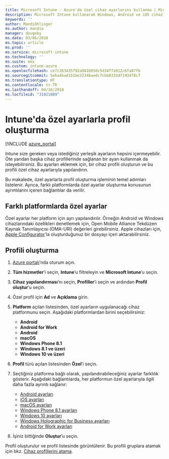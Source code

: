```yaml
---
title: Microsoft Intune - Azure'da özel cihaz ayarlarını kullanma | Microsoft Docs
description: Microsoft Intune kullanarak Windows, Android ve iOS cihazlarına yönelik özel ayarları kullanmak için profil ekleme veya oluşturma
keywords: ''
author: MandiOhlinger
ms.author: mandia
manager: dougeby
ms.date: 03/06/2018
ms.topic: article
ms.prod: ''
ms.service: microsoft-intune
ms.technology: ''
ms.suite: ems
ms.custom: intune-azure
ms.openlocfilehash: ce7c263435f92a041b93dc5d34ffa912c6fa87fb
ms.sourcegitcommit: 5eba4bad151be32346aedc7cbb0333d71934f8cf
ms.translationtype: HT
ms.contentlocale: tr-TR
ms.lasthandoff: 04/16/2018
ms.locfileid: "31021889"
---
```

# <a name="create-a-profile-with-custom-settings-in-intune"></a>Intune'da özel ayarlarla profil oluşturma

[!INCLUDE [azure_portal](./includes/azure_portal.md)]

Intune size gereken veya istediğiniz yerleşik ayarların hepsini içermeyebilir. Öte yandan başka cihaz profillerinde sağlanan bir ayarı kullanmak da isteyebilirsiniz. Bu ayarları eklemek için, bir cihaz profili oluşturun ve bu profili özel cihaz ayarlarıyla yapılandırın.

Bu makalede, özel ayarlarla profil oluşturma işleminin temel adımları listelenir. Ayrıca, farklı platformlarda özel ayarlar oluşturma konusunun ayrıntılarını içeren bağlantılar da verilir.

## <a name="custom-settings-on-different-platforms"></a>Farklı platformlarda özel ayarlar
Özel ayarlar her platform için ayrı yapılandırılır. Örneğin Android ve Windows cihazlarındaki özellikleri denetlemek için, Open Mobile Alliance Tekdüzen Kaynak Tanımlayıcısı (OMA-URI) değerleri girebilirsiniz. Apple cihazları için, [Apple Configurator](https://itunes.apple.com/us/app/apple-configurator-2/id1037126344?mt=12)’la oluşturduğunuz bir dosyayı içeri aktarabilirsiniz.

## <a name="create-the-profile"></a>Profili oluşturma

1. [Azure portalı](https://portal.azure.com)’nda oturum açın.
2. **Tüm hizmetler**’i seçin, **Intune**’u filtreleyin ve **Microsoft Intune**’u seçin.
3. **Cihaz yapılandırması**’nı seçin, **Profiller**’i seçin ve ardından **Profil oluştur**’u seçin.
4. Özel profil için **Ad** ve **Açıklama** girin.
5. **Platform** açılan listesinden, özel ayarların uygulanacağı cihaz platformunu seçin. Aşağıdaki platformlardan birini seçebilirsiniz:

    - **Android**
    - **Android for Work**
    - **Android**
    - **macOS**
    - **Windows Phone 8.1**
    - **Windows 8.1 ve üzeri**
    - **Windows 10 ve üzeri**

6. **Profil** türü açılan listesinden **Özel**’i seçin.
7. Seçtiğiniz platforma bağlı olarak, yapılandırabileceğiniz ayarlar farklılık gösterir. Aşağıdaki bağlantılarda, her platformun özel ayarlarıyla ilgili daha fazla ayrıntı sağlanır:

    - [Android ayarları](custom-settings-android.md)
    - [iOS ayarları](custom-settings-ios.md)
    - [macOS ayarları](custom-settings-macos.md)
    - [Windows Phone 8.1 ayarları](custom-settings-windows-phone-8-1.md)
    - [Windows 10 ayarları](custom-settings-windows-10.md)
    - [Windows Holographic for Business ayarları](custom-settings-windows-holographic.md)
    - [Android for Work ayarları](custom-settings-android-for-work.md)

8. İşiniz bittiğinde **Oluştur**’u seçin.

Profil oluşturulur ve profil listesinde görüntülenir. Bu profili gruplara atamak için bkz. [Cihaz profillerini atama](device-profile-assign.md).
